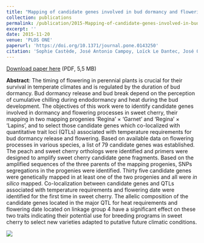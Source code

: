 ```yaml
---
title: "Mapping of candidate genes involved in bud dormancy and flowering time in sweet cherry (<i>Prunus avium</i>)"
collection: publications
permalink: /publication/2015-Mapping-of-candidate-genes-involved-in-bud-dormancy-and-flowering-time-in-sweet-cherry
excerpt: ''
date: 2015-11-20
venue: 'PLOS ONE'
paperurl: 'https://doi.org/10.1371/journal.pone.0143250'
citation: 'Sophie Castède, José Antonio Campoy, Loïck Le Dantec, José Quero-García, Teresa Barreneche, Bénédicte Wenden, Elisabeth Dirlewanger (2015), "Mapping of candidate genes involved in bud dormancy and flowering time in sweet cherry (<i>Prunus avium</i>)", <i>PLOS ONE</i>, Volume 10, Issue 11, Page e0143250'
---
```

[Download paper here](http://journals.plos.org/plosone/article/file?id=10.1371/journal.pone.0143250&type=printable) (PDF, 5,5 MB)

<a href="https://figshare.com/articles/Mapping_of_Candidate_Genes_Involved_in_Bud_Dormancy_and_Flowering_Time_in_Sweet_Cherry_Prunus_avium_/1609289"><i class="ai ai-figshare-square ai-3x"></i></a>

**Abstract**: The timing of flowering in perennial plants is crucial for their survival in temperate climates and is regulated by the duration of bud dormancy. Bud dormancy release and bud break depend on the perception of cumulative chilling during endodormancy and heat during the bud development. The objectives of this work were to identify candidate genes involved in dormancy and flowering processes in sweet cherry, their mapping in two mapping progenies ‘Regina’ × ‘Garnet’ and ‘Regina’ × ‘Lapins’, and to select those candidate genes which co-localized with quantitative trait loci (QTLs) associated with temperature requirements for bud dormancy release and flowering. Based on available data on flowering processes in various species, a list of 79 candidate genes was established. The peach and sweet cherry orthologs were identified and primers were designed to amplify sweet cherry candidate gene fragments. Based on the amplified sequences of the three parents of the mapping progenies, SNPs segregations in the progenies were identified. Thirty five candidate genes were genetically mapped in at least one of the two progenies and all were <i>in silico</i> mapped. Co-localization between candidate genes and QTLs associated with temperature requirements and flowering date were identified for the first time in sweet cherry. The allelic composition of the candidate genes located in the major QTL for heat requirements and flowering date located on linkage group 4 have a significant effect on these two traits indicating their potential use for breeding programs in sweet cherry to select new varieties adapted to putative future climatic conditions.

<img src='http://journals.plos.org/plosone/article/figure/image?size=large&download=&id=10.1371/journal.pone.0143250.g002' />
